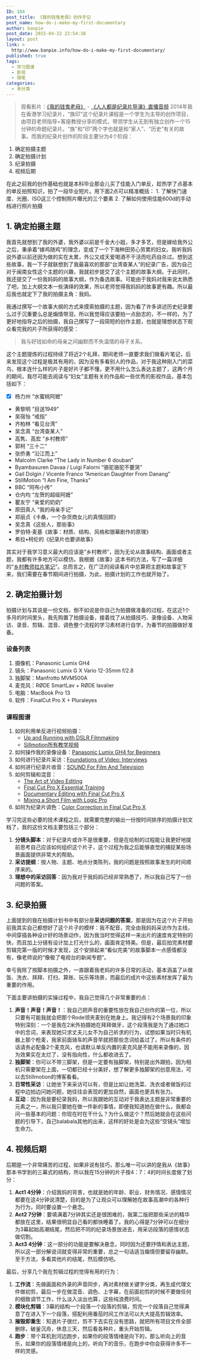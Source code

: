 ```yaml
---
ID: 184
post_title: 《我的钱鬼老母》创作手记
post_name: how-do-i-make-my-first-documentary
author: banpie
post_date: 2015-04-22 22:54:38
layout: post
link: >
  http://www.banpie.info/how-do-i-make-my-first-documentary/
published: true
tags:
  - 学习图谱
  - 影视
  - 随笔
categories:
  - 未分类
---
```

> 观看影片：[《我的钱鬼老母》][1] - [《人人都是纪录片导演》直播音频][2] 2014年我在香港学习纪录片，“族印”这个纪录片课程是一个学生为主导的创作项目，由项目老师指导+客座教授分享的模式，带领学生从无到有独立创作一个15分钟的命题纪录片。“族”和“印”两个字也就是和“家人”、“历史”有关的故事。而我的纪录片创作的阶段主要分为4个阶段：

1.  确定拍摄主题
2.  确定拍摄计划
3.  纪录拍摄
4.  视频后期

在此之前我的创作基础也就是本科毕业那会儿买了佳能入门单反，趁热学了点基本的单反拍照知识，拍了一段毕业短片。用下面2点可以精准概括： 1. 了解快门速度、光圈、ISO这三个控制照片曝光的三个要素 2. 了解如何使用佳能600d的手动档进行照片拍摄

## 1\. 确定拍摄主题

我首先就想到了我的外婆，我外婆以前是千金大小姐，多才多艺，但是嫁给我外公之后，秉承着“嫁鸡随鸡”的理念，变成了一个下海种田劳心劳累的妇女。我听我妈说外婆以前还因为做的实在太累，外公又成天爱喝酒不干活而吃药自杀过。想到这些故事，我一下子就联想到了我最喜欢的那部“台湾查某人”的纪录广告，因为自己对于闽南女性这个主题的兴趣，我就初步提交了这个主题的故事大纲。于此同时，我还提交了一份我妈妈的故事大纲，作为备选故事。可能由于我妈对我来说太熟悉了吧，加上大纲文本一些演绎的效果，所以老师觉得我妈妈的故事更有趣。所以最后我也就定下了我的拍摄主角：我妈。

我通过撰写一个故事大纲的方式来摸索拍摄的主题，因为看了许多讲述历史纪录要么过于沉重要么总是煽情带泪，所以我觉得应该要拍一点励志的，不一样的，为了更好地指导之后的拍摄，我自己撰写了一段简短的创作主题，也就是理想状态下观众看完我的片子所获得的感受：

> 我与好钱如命的母亲之间幽默而不失温情的母子关系。

这个主题提炼的过程持续了将近2个礼拜，期间老师一直要求我们做看片笔记，后来发现这个过程是极其有用的，因为没有多看别人的作品，对于我这种刚入门的菜鸟，根本连什么样的片子是好片子都不懂，更不用什么怎么表达主题了，这两个月的期间，我尽可能去阅读与“妇女”主题有关的作品和一些优秀的影视作品，基本包括如下：

*   [x] 杨力州 “水蜜桃阿嬷”
*   黄黎明 “目送1949”
*   吴宿怡 “戒指”
*   齐柏林 “看见台湾”
*   吴念真 “台湾查某人”
*   高隽、高宏 “乡村教师”
*   郭柯 “三十二”
*   张侨勇 “沿江而上”
*   Malcolm Clarke “The Lady in Number 6 douban”
*   Byambasuren Davaa / Luigi Falorni “骆驼骆驼不要哭”
*   Gail Dolgin / Vicente Franco “American Daughter From Danang”
*   StillMotion “I Am Fine, Thanks”
*   BBC “阿布小传”
*   仓内均 “左贺的超级阿嬷”
*   瞿友宁 “亲爱的奶奶”
*   原田真人 “我的母亲手记”
*   郑丽贞《卡桑，一个杂货商女儿的真情回顾》
*   吴念真《这些人，那些事》
*   罗伯特·麦基《故事：材质、结构、风格和银幕剧作的原理》
*   希拉•柯伦的《纪录片也要讲故事》

其实对于我学习意义最大的应该是“乡村教师”，因为无论从故事结构、画面或者主题，我都有许多地方可以模仿。我根据《故事》这本书的方法，写了一篇详细的“[乡村教师拉片笔记][3]”。总而言之，在广泛的阅读看片中总算把主题和故事定下来，我们需要在春节期间进行拍摄，为此，拍摄计划的工作也就开始了。

## 2\. 确定拍摄计划

拍摄计划与其说是一份文档，倒不如说是你自己为拍摄做准备的过程，在这近1个多月的时间里头，我先购置了拍摄设备，接着找了从拍摄技巧、录像设备、人物采访、录音、剪辑、混音、调色整个流程的学习素材进行自学，为春节的拍摄做好准备。

### 设备列表

1.  摄像机：Panasonic Lumix GH4
2.  镜头：Panasonic Lumix G X Vario 12-35mm f/2.8 
3.  独脚架：Manfrotto MVM500A
4.  麦克风：RØDE SmartLav + RØDE lavalier
5.  电脑：MacBook Pro 13
6.  软件：FinalCut Pro X + Pluraleyes

### 课程图谱

1.  如何利用单反进行视频拍摄： 
    *   [Up and Running with DSLR Filmmaking][4] 
    *   [Sillmotion所有教学视频][5] 
2.  如何操作我的录像设备：[Panasonic Lumix GH4 for Beginners][6]
3.  如何进行纪录片采访：[Foundations of Video: Interviews][7]
4.  如何进行纪录片收音：[SOUND For Film And Television][8]
5.  如何剪辑和混音： 
    *   [The Art of Video Editing][9]
    *   [Final Cut Pro X Essential Training][10]
    *   [Documentary Editing with Final Cut Pro X][11]
    *   [Mixing a Short Film with Logic Pro][12]
6.  如何为纪录片调色：[Color Correction in Final Cut Pro X][13]

学习完这些必要的技术课程之后，就需要完整的输出一份按时间排序的拍摄计划文档了，我的这份文档主要包括三个部分：

1.  **分镜头脚本**：对于纪录片或许不是很重要，但是在绘制的过程能让我更好地提前思考自己应该如何组织这个片子，这个过程为我之后能够直觉的捕捉某些场景画面提供非常大的帮助。
2.  **采访提纲**：按人物、主题、地点分类陈列，我的问题是按照故事发生的时间顺序来的。
3.  **理想中的采访回答**：因为我对于我妈妈已经非常熟悉了，所以我自己写了一份问题的答案。

## 3\. 纪录拍摄

上面提到的我在拍摄计划书中有部分是**采访问题的答案**，那是因为在这个片子开拍前我其实自己都想好了这个片子的模样：我不配音，完全由我妈妈采访作为主线，中间穿插各种设计好的场景动作，因为我当时觉得这样一来出片的速度肯定特别的快，而且加上分镜有设计加上打光什么的，画面肯定特美。但是，最后拍完素材要剪辑完第一版的时候才发现，这个安排起来“看似完美”的故事脚本一点感情都没有，像老师说的“像极了电视台的新闻专题”。

幸亏我除了按脚本拍摄之外，一直跟着我老妈的许多日常的活动，基本涵盖了从做饭、洗衣、拜拜、打扫、算账、玩乐等场景，而最后的成片中这些素材发挥了最为重要的作用。

下面主要讲拍摄的实操过程中，我自己觉得几个非常重要的点：

1.  **声音！声音！声音！**：我自己把声音的重要性放在我自己创作的第一位，所以只要有可能我就会把那个Rode领夹麦别在她身上。我记得有2个场景我的印象特别深刻：一个是我在2米外拍摄她在拜拜做牙，这个段落我是为了通过她口中的念词，来表现她只求丈夫儿女不为自己祈求的行为，试想如果当时只有机器上那个枪麦，我家前面骑车的声音早就把那些念词给盖过了。所以有条件的话请务必配备2个麦克风，也请默认单反内置的麦克风是不能用来录像的，因为效果实在太烂了，没有指向性，什么都收进去了。
2.  **独脚架**：你可以不带三脚架，但是一定要有独脚架，特别是出外跟拍，因为相机只需要架在上面，一切都已经十分美好，想了解更多独脚架的创意用法，可以去Stillmotion的博客看看。
3.  **日常性采访**：让她坐下来采访可以有，但是比如让她洗菜、洗衣或者做饭的过程中边拍边问她问题，她往往会表现的更加自然，画面也更具有张力。
4.  **互动**：因为我是要纪录我妈，所以我跟她的互动对于我表达主题是非常重要的元素之一，所以我只要她在做一件新的事情，即便我知道她在做什么，我都会问一些基本的问题：你现在时在干什么？为什么做这个？然后她就会在这些问题的引导下，自己balabala其他的出来，这样的好处是会为这些“空镜头”增加生命力。

## 4\. 视频后期

后期是一个非常痛苦的过程，如果非说有技巧，那么唯一可以讲的是我从《故事》那本书学到的三幕式的结构，所以我在15分钟的片子按4：7：4的时间长度做了划分：

1.  **Act1 4分钟**：介绍我妈的背景，也就是她的年龄、职业、财务情况、感情情况都要在这4分钟说清楚，目的是为了让观众可以理解她在故事高潮中的各种行为行为，同时要设置一个悬念。
2.  **Act2 7分钟**：要填满着7分钟其实还是很困难的，我第二版把那些采访的精华都放在这里，结果很明显自己看的都快睡着了。我的心得是7分钟可以在细分为3幕起始高潮结尾，然后把不同的纪录场景放进去，用采访段落的感情状态做切割。
3.  **Act3 4分钟**：这一部分的功能是要解决悬念，同时因为还要抒情和表达主题，所以这一部分解说词就变得非常的重要，总之一句话适当煽情但要留存幽默。至于方法，多看其他片的结尾，然后模仿吧。

最后，分享几个我在剪辑过程的觉得有用的行为：

1.  **工作流**：先做画面和外录的声音同步，再对素材做关键字分类，再生成代理文件做初剪，最后一步在做混音、调色、上字幕，在前面初剪的时候不要做任何的细致调节工作，什么淡入淡出也算，这些纯浪费时间。
2.  **模块化剪辑**：3幕的结构一个段落一个段落的剪辑，剪完一个段落自己觉得满意了在进入下一个段落，搭配利用番茄时间工作法可以大大提高剪辑效率。
3.  **摧毁即重生**：知道片子很烂，剪不下去实在没有思路，就把所有项目文件全部删除，破釜沉舟，休息三天，然后看各种片，重头开始剪辑。
4.  **跑步**：带个耳机到河边跑步，如果你的段落情绪是向下的，那么听向上的音乐，如果你的段落情绪是向上的，听向下的音乐，在跑步中你会获得许多不一样的灵感。

 [1]: http://v.youku.com/v_show/id_XOTQzMDg5OTg4.html
 [2]: http://www.dian.fm/nightshare?from=singlemessage&isappinstalled=0
 [3]: http://banpie.info/how-to-apply-hollywood-story-structure-to-mini-documentary/
 [4]: http://www.lynda.com/Premiere-Pro-tutorials/Up-Running-DSLR-Filmmaking/105371-2.html
 [5]: http://stillmotionblog.com
 [6]: https://www.udemy.com/panasonic-lumix-gh4-crash-course/
 [7]: http://www.lynda.com/Video-tutorials/Video-Interview-Techniques/104965-2.html
 [8]: http://www.tudou.com/programs/view/RWkRVR4HauE/?resourceId=0_06_02_99
 [9]: http://www.lynda.com/Video-Video-Editing-tutorials/Foundations-Video-Art-Editing/120261-2.html
 [10]: http://www.lynda.com/Final-Cut-Pro-tutorials/Final-Cut-Pro-X-101x-Essential-Training/161520-2.html
 [11]: http://www.lynda.com/Final-Cut-Pro-tutorials/Documentary-Editing-Final-Cut-Pro-X-v101x/191333-2.html
 [12]: http://www.lynda.com/Logic-Pro-tutorials/Mixing-Short-Film-Logic-Pro/111778-2.html
 [13]: http://www.lynda.com/Color-tutorials/Correction-in-Final-Cut-Pro-X/83097-2.html